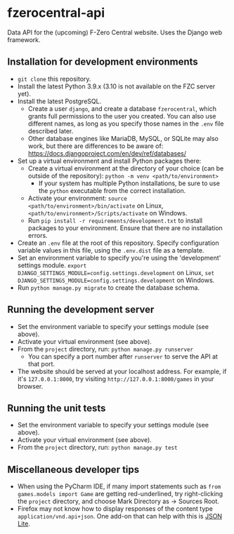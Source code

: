# fzerocentral-api

Data API for the (upcoming) F-Zero Central website. Uses the Django web framework.


## Installation for development environments

- `git clone` this repository.
- Install the latest Python 3.9.x (3.10 is not available on the FZC server yet).
- Install the latest PostgreSQL.
  - Create a user `django`, and create a database `fzerocentral`, which grants full permissions to the user you created. You can also use different names, as long as you specify those names in the `.env` file described later.
  - Other database engines like MariaDB, MySQL, or SQLite may also work, but there are differences to be aware of: https://docs.djangoproject.com/en/dev/ref/databases/ 
- Set up a virtual environment and install Python packages there:
  - Create a virtual environment at the directory of your choice (can be outside of the repository): `python -m venv <path/to/environment>`
    - If your system has multiple Python installations, be sure to use the `python` executable from the correct installation.
  - Activate your environment: `source <path/to/environment>/bin/activate` on Linux, `<path/to/environment>/Scripts/activate` on Windows.
  - Run `pip install -r requirements/development.txt` to install packages to your environment. Ensure that there are no installation errors.
- Create an `.env` file at the root of this repository. Specify configuration variable values in this file, using the `.env.dist` file as a template.
- Set an environment variable to specify you're using the 'development' settings module. `export DJANGO_SETTINGS_MODULE=config.settings.development` on Linux, `set DJANGO_SETTINGS_MODULE=config.settings.development` on Windows.
- Run `python manage.py migrate` to create the database schema.

## Running the development server

- Set the environment variable to specify your settings module (see above).
- Activate your virtual environment (see above).
- From the `project` directory, run: `python manage.py runserver`
  - You can specify a port number after `runserver` to serve the API at that port.
- The website should be served at your localhost address. For example, if it's `127.0.0.1:8000`, try visiting `http://127.0.0.1:8000/games` in your browser.

## Running the unit tests

- Set the environment variable to specify your settings module (see above).
- Activate your virtual environment (see above).
- From the `project` directory, run: `python manage.py test`

## Miscellaneous developer tips

- When using the PyCharm IDE, if many import statements such as `from games.models import Game` are getting red-underlined, try right-clicking the `project` directory, and choose Mark Directory as -> Sources Root. 
- Firefox may not know how to display responses of the content type `application/vnd.api+json`. One add-on that can help with this is [JSON Lite](https://github.com/lauriro/json-lite).
